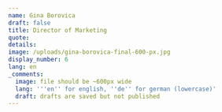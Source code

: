 ```yaml
---
name: Gina Borovica
draft: false
title: Director of Marketing
quote:
details:
image: /uploads/gina-borovica-final-600-px.jpg
display_number: 6
lang: en
_comments:
  image: file should be ~600px wide
  lang: '''en'' for english, ''de'' for german (lowercase)'
  draft: drafts are saved but not published
---
```

